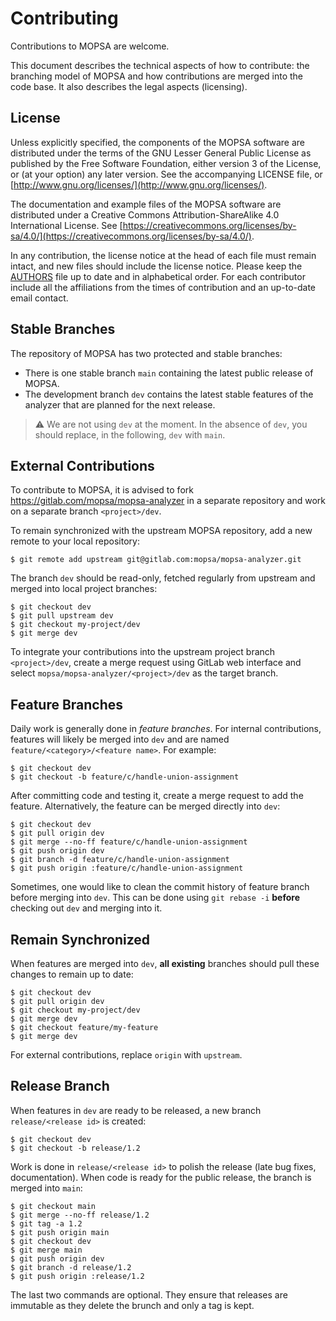 Contributing
============

Contributions to MOPSA are welcome.

This document describes the technical aspects of how to contribute: the branching model of MOPSA and how contributions are merged into the code base.
It also describes the legal aspects (licensing).


License
--------

Unless explicitly specified, the components of the MOPSA software are distributed under the terms of the GNU Lesser General Public License as published by the Free Software Foundation, either version 3 of the License, or (at your option) any later version.
See the accompanying LICENSE file, or [http://www.gnu.org/licenses/](http://www.gnu.org/licenses/).

The documentation and example files of the MOPSA software are distributed under a Creative Commons Attribution-ShareAlike 4.0 International License. See [https://creativecommons.org/licenses/by-sa/4.0/](https://creativecommons.org/licenses/by-sa/4.0/).

In any contribution, the license notice at the head of each file must remain intact, and new files should include the license notice.
Please keep the [AUTHORS](AUTHORS.md) file up to date and in alphabetical order. For each contributor include all the affiliations from the times of contribution and an up-to-date email contact.


Stable Branches
---------------
The repository of MOPSA has two protected and stable branches: 
- There is one stable branch `main` containing the latest public release of MOPSA.
- The development branch `dev` contains the latest stable features of the analyzer that are planned for the next release.

> :warning: We are not using `dev` at the moment. In the absence of `dev`, you should replace, in the following, `dev` with `main`.


External Contributions
----------------------
To contribute to MOPSA, it is advised to fork https://gitlab.com/mopsa/mopsa-analyzer in a separate repository and work on a separate branch `<project>/dev`.

To remain synchronized with the upstream MOPSA repository, add a new remote to your local repository:
```shell
$ git remote add upstream git@gitlab.com:mopsa/mopsa-analyzer.git
```
The branch `dev` should be read-only, fetched regularly from upstream and merged into local project branches:
```shell
$ git checkout dev
$ git pull upstream dev
$ git checkout my-project/dev
$ git merge dev
```

To integrate your contributions into the upstream project branch `<project>/dev`, create a merge request using GitLab web interface and select `mopsa/mopsa-analyzer/<project>/dev` as the target branch.


Feature Branches
----------------
Daily work is generally done in *feature branches*. For internal contributions, features will likely be merged into `dev` and are named `feature/<category>/<feature name>`. For example:
```shell
$ git checkout dev
$ git checkout -b feature/c/handle-union-assignment
```

After committing code and testing it, create a merge request to add the feature. Alternatively, the feature can be merged directly into `dev`:
```shell
$ git checkout dev
$ git pull origin dev
$ git merge --no-ff feature/c/handle-union-assignment
$ git push origin dev
$ git branch -d feature/c/handle-union-assignment
$ git push origin :feature/c/handle-union-assignment
```

Sometimes, one would like to clean the commit history of feature branch before merging into `dev`. This can be done using `git rebase -i` **before** checking out `dev` and merging into it.


Remain Synchronized
--------------------
When features are merged into `dev`, **all existing** branches should pull these changes to remain up to date:
```shell
$ git checkout dev
$ git pull origin dev
$ git checkout my-project/dev
$ git merge dev
$ git checkout feature/my-feature
$ git merge dev
```

For external contributions, replace `origin` with `upstream`.

Release Branch
---------------
When features in `dev` are ready to be released, a new branch `release/<release id>` is created:
```shell
$ git checkout dev
$ git checkout -b release/1.2
```

Work is done in `release/<release id>` to polish the release (late bug fixes, documentation). When code is ready for the public release, the branch is merged into `main`:
```shell
$ git checkout main
$ git merge --no-ff release/1.2
$ git tag -a 1.2
$ git push origin main
$ git checkout dev
$ git merge main
$ git push origin dev
$ git branch -d release/1.2
$ git push origin :release/1.2
```

The last two commands are optional. They ensure that releases are immutable as they delete the brunch and only a tag is kept.
